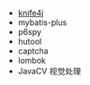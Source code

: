 - [knife4j](https://doc.xiaominfo.com/)
- mybatis-plus
- p6spy
- hutool
- captcha
- lombok
- JavaCV 视觉处理